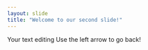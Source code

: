 ```yaml
---
layout: slide
title: "Welcome to our second slide!"
---
```

Your text editing
Use the left arrow to go back!
